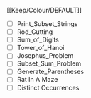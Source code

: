 [[Keep/Colour/DEFAULT]] 

- [ ] Print_Subset_Strings
- [ ] Rod_Cutting
- [ ] Sum_of_Digits
- [ ] Tower_of_Hanoi
- [ ] Josephus_Problem
- [ ] Subset_Sum_Problem
- [ ] Generate_Parentheses
- [ ] Rat In A Maze
- [ ] Distinct Occurrences
